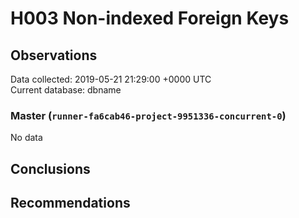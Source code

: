 # H003 Non-indexed Foreign Keys #

## Observations ##
Data collected: 2019-05-21 21:29:00 +0000 UTC  
Current database: dbname  

### Master (`runner-fa6cab46-project-9951336-concurrent-0`) ###


No data


## Conclusions ##


## Recommendations ##

